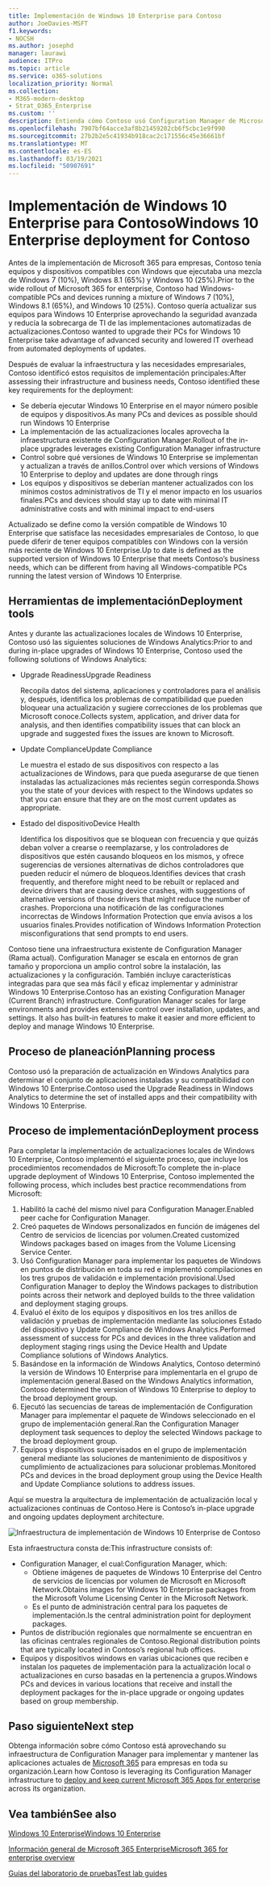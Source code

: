 ```yaml
---
title: Implementación de Windows 10 Enterprise para Contoso
author: JoeDavies-MSFT
f1.keywords:
- NOCSH
ms.author: josephd
manager: laurawi
audience: ITPro
ms.topic: article
ms.service: o365-solutions
localization_priority: Normal
ms.collection:
- M365-modern-desktop
- Strat_O365_Enterprise
ms.custom: ''
description: Entienda cómo Contoso usó Configuration Manager de Microsoft Endpoint para implementar las actualizaciones locales de Windows 10 Enterprise.
ms.openlocfilehash: 7907bf64acce3af8b21459202cb6f5cbc1e9f990
ms.sourcegitcommit: 27b2b2e5c41934b918cac2c171556c45e36661bf
ms.translationtype: MT
ms.contentlocale: es-ES
ms.lasthandoff: 03/19/2021
ms.locfileid: "50907691"
---
```

# <a name="windows-10-enterprise-deployment-for-contoso"></a><span data-ttu-id="561d4-103">Implementación de Windows 10 Enterprise para Contoso</span><span class="sxs-lookup"><span data-stu-id="561d4-103">Windows 10 Enterprise deployment for Contoso</span></span>

<span data-ttu-id="561d4-104">Antes de la implementación de Microsoft 365 para empresas, Contoso tenía equipos y dispositivos compatibles con Windows que ejecutaba una mezcla de Windows 7 (10%), Windows 8.1 (65%) y Windows 10 (25%).</span><span class="sxs-lookup"><span data-stu-id="561d4-104">Prior to the wide rollout of Microsoft 365 for enterprise, Contoso had Windows-compatible PCs and devices running a mixture of Windows 7 (10%), Windows 8.1 (65%), and Windows 10 (25%).</span></span> <span data-ttu-id="561d4-105">Contoso quería actualizar sus equipos para Windows 10 Enterprise aprovechando la seguridad avanzada y reducía la sobrecarga de TI de las implementaciones automatizadas de actualizaciones.</span><span class="sxs-lookup"><span data-stu-id="561d4-105">Contoso wanted to upgrade their PCs for Windows 10 Enterprise take advantage of advanced security and lowered IT overhead from automated deployments of updates.</span></span> 

<span data-ttu-id="561d4-106">Después de evaluar la infraestructura y las necesidades empresariales, Contoso identificó estos requisitos de implementación principales:</span><span class="sxs-lookup"><span data-stu-id="561d4-106">After assessing their infrastructure and business needs, Contoso identified these key requirements for the deployment:</span></span>

- <span data-ttu-id="561d4-107">Se debería ejecutar Windows 10 Enterprise en el mayor número posible de equipos y dispositivos.</span><span class="sxs-lookup"><span data-stu-id="561d4-107">As many PCs and devices as possible should run Windows 10 Enterprise</span></span>
- <span data-ttu-id="561d4-108">La implementación de las actualizaciones locales aprovecha la infraestructura existente de Configuration Manager.</span><span class="sxs-lookup"><span data-stu-id="561d4-108">Rollout of the in-place upgrades leverages existing Configuration Manager infrastructure</span></span>
- <span data-ttu-id="561d4-109">Control sobre qué versiones de Windows 10 Enterprise se implementan y actualizan a través de anillos.</span><span class="sxs-lookup"><span data-stu-id="561d4-109">Control over which versions of Windows 10 Enterprise to deploy and updates are done through rings</span></span>
- <span data-ttu-id="561d4-110">Los equipos y dispositivos se deberían mantener actualizados con los mínimos costos administrativos de TI y el menor impacto en los usuarios finales.</span><span class="sxs-lookup"><span data-stu-id="561d4-110">PCs and devices should stay up to date with minimal IT administrative costs and with minimal impact to end-users</span></span>

<span data-ttu-id="561d4-111">Actualizado se define como la versión compatible de Windows 10 Enterprise que satisface las necesidades empresariales de Contoso, lo que puede diferir de tener equipos compatibles con Windows con la versión más reciente de Windows 10 Enterprise.</span><span class="sxs-lookup"><span data-stu-id="561d4-111">Up to date is defined as the supported version of Windows 10 Enterprise that meets Contoso’s business needs, which can be different from having all Windows-compatible PCs running the latest version of Windows 10 Enterprise.</span></span>

## <a name="deployment-tools"></a><span data-ttu-id="561d4-112">Herramientas de implementación</span><span class="sxs-lookup"><span data-stu-id="561d4-112">Deployment tools</span></span>

<span data-ttu-id="561d4-113">Antes y durante las actualizaciones locales de Windows 10 Enterprise, Contoso usó las siguientes soluciones de Windows Analytics:</span><span class="sxs-lookup"><span data-stu-id="561d4-113">Prior to and during in-place upgrades of Windows 10 Enterprise, Contoso used the following solutions of Windows Analytics:</span></span>

- <span data-ttu-id="561d4-114">Upgrade Readiness</span><span class="sxs-lookup"><span data-stu-id="561d4-114">Upgrade Readiness</span></span>  

  <span data-ttu-id="561d4-115">Recopila datos del sistema, aplicaciones y controladores para el análisis y, después, identifica los problemas de compatibilidad que pueden bloquear una actualización y sugiere correcciones de los problemas que Microsoft conoce.</span><span class="sxs-lookup"><span data-stu-id="561d4-115">Collects system, application, and driver data for analysis, and then identifies compatibility issues that can block an upgrade and suggested fixes the issues are known to Microsoft.</span></span>

- <span data-ttu-id="561d4-116">Update Compliance</span><span class="sxs-lookup"><span data-stu-id="561d4-116">Update Compliance</span></span>  

  <span data-ttu-id="561d4-117">Le muestra el estado de sus dispositivos con respecto a las actualizaciones de Windows, para que pueda asegurarse de que tienen instaladas las actualizaciones más recientes según corresponda.</span><span class="sxs-lookup"><span data-stu-id="561d4-117">Shows you the state of your devices with respect to the Windows updates so that you can ensure that they are on the most current updates as appropriate.</span></span>

- <span data-ttu-id="561d4-118">Estado del dispositivo</span><span class="sxs-lookup"><span data-stu-id="561d4-118">Device Health</span></span>  

  <span data-ttu-id="561d4-119">Identifica los dispositivos que se bloquean con frecuencia y que quizás deban volver a crearse o reemplazarse, y los controladores de dispositivos que estén causando bloqueos en los mismos, y ofrece sugerencias de versiones alternativas de dichos controladores que pueden reducir el número de bloqueos.</span><span class="sxs-lookup"><span data-stu-id="561d4-119">Identifies devices that crash frequently, and therefore might need to be rebuilt or replaced and device drivers that are causing device crashes, with suggestions of alternative versions of those drivers that might reduce the number of crashes.</span></span> <span data-ttu-id="561d4-120">Proporciona una notificación de las configuraciones incorrectas de Windows Information Protection que envía avisos a los usuarios finales.</span><span class="sxs-lookup"><span data-stu-id="561d4-120">Provides notification of Windows Information Protection misconfigurations that send prompts to end users.</span></span>
 
<span data-ttu-id="561d4-p103">Contoso tiene una infraestructura existente de Configuration Manager (Rama actual). Configuration Manager se escala en entornos de gran tamaño y proporciona un amplio control sobre la instalación, las actualizaciones y la configuración. También incluye características integradas para que sea más fácil y eficaz implementar y administrar Windows 10 Enterprise.</span><span class="sxs-lookup"><span data-stu-id="561d4-p103">Contoso has an existing Configuration Manager (Current Branch) infrastructure. Configuration Manager scales for large environments and provides extensive control over installation, updates, and settings. It also has built-in features to make it easier and more efficient to deploy and manage Windows 10 Enterprise.</span></span>

## <a name="planning-process"></a><span data-ttu-id="561d4-124">Proceso de planeación</span><span class="sxs-lookup"><span data-stu-id="561d4-124">Planning process</span></span>

<span data-ttu-id="561d4-125">Contoso usó la preparación de actualización en Windows Analytics para determinar el conjunto de aplicaciones instaladas y su compatibilidad con Windows 10 Enterprise.</span><span class="sxs-lookup"><span data-stu-id="561d4-125">Contoso used the Upgrade Readiness in Windows Analytics to determine the set of installed apps and their compatibility with Windows 10 Enterprise.</span></span>

## <a name="deployment-process"></a><span data-ttu-id="561d4-126">Proceso de implementación</span><span class="sxs-lookup"><span data-stu-id="561d4-126">Deployment process</span></span>

<span data-ttu-id="561d4-127">Para completar la implementación de actualizaciones locales de Windows 10 Enterprise, Contoso implementó el siguiente proceso, que incluye los procedimientos recomendados de Microsoft:</span><span class="sxs-lookup"><span data-stu-id="561d4-127">To complete the in-place upgrade deployment of Windows 10 Enterprise, Contoso implemented the following process, which includes best practice recommendations from Microsoft:</span></span>

1. <span data-ttu-id="561d4-128">Habilitó la caché del mismo nivel para Configuration Manager.</span><span class="sxs-lookup"><span data-stu-id="561d4-128">Enabled peer cache for Configuration Manager.</span></span>
2. <span data-ttu-id="561d4-129">Creó paquetes de Windows personalizados en función de imágenes del Centro de servicios de licencias por volumen.</span><span class="sxs-lookup"><span data-stu-id="561d4-129">Created customized Windows packages based on images from the Volume Licensing Service Center.</span></span>
3. <span data-ttu-id="561d4-130">Usó Configuration Manager para implementar los paquetes de Windows en puntos de distribución en toda su red e implementó compilaciones en los tres grupos de validación e implementación provisional.</span><span class="sxs-lookup"><span data-stu-id="561d4-130">Used Configuration Manager to deploy the Windows packages to distribution points across their network and deployed builds to the three validation and deployment staging groups.</span></span>
4. <span data-ttu-id="561d4-131">Evaluó el éxito de los equipos y dispositivos en los tres anillos de validación y pruebas de implementación mediante las soluciones Estado del dispositivo y Update Compliance de Windows Analytics.</span><span class="sxs-lookup"><span data-stu-id="561d4-131">Performed assessment of success for PCs and devices in the three validation and deployment staging rings using the Device Health and Update Compliance solutions of Windows Analytics.</span></span>
5. <span data-ttu-id="561d4-132">Basándose en la información de Windows Analytics, Contoso determinó la versión de Windows 10 Enterprise para implementarla en el grupo de implementación general.</span><span class="sxs-lookup"><span data-stu-id="561d4-132">Based on the Windows Analytics information, Contoso determined the version of Windows 10 Enterprise to deploy to the broad deployment group.</span></span>
6. <span data-ttu-id="561d4-133">Ejecutó las secuencias de tareas de implementación de Configuration Manager para implementar el paquete de Windows seleccionado en el grupo de implementación general.</span><span class="sxs-lookup"><span data-stu-id="561d4-133">Ran the Configuration Manager deployment task sequences to deploy the selected Windows package to the broad deployment group.</span></span>
7. <span data-ttu-id="561d4-134">Equipos y dispositivos supervisados en el grupo de implementación general mediante las soluciones de mantenimiento de dispositivos y cumplimiento de actualizaciones para solucionar problemas.</span><span class="sxs-lookup"><span data-stu-id="561d4-134">Monitored PCs and devices in the broad deployment group using the Device Health and Update Compliance solutions to address issues.</span></span>

<span data-ttu-id="561d4-135">Aquí se muestra la arquitectura de implementación de actualización local y actualizaciones continuas de Contoso.</span><span class="sxs-lookup"><span data-stu-id="561d4-135">Here is Contoso’s in-place upgrade and ongoing updates deployment architecture.</span></span>

![Infraestructura de implementación de Windows 10 Enterprise de Contoso](../media/contoso-win10/contoso-win10-fig1.png)

<span data-ttu-id="561d4-137">Esta infraestructura consta de:</span><span class="sxs-lookup"><span data-stu-id="561d4-137">This infrastructure consists of:</span></span>

- <span data-ttu-id="561d4-138">Configuration Manager, el cual:</span><span class="sxs-lookup"><span data-stu-id="561d4-138">Configuration Manager, which:</span></span>
  - <span data-ttu-id="561d4-139">Obtiene imágenes de paquetes de Windows 10 Enterprise del Centro de servicios de licencias por volumen de Microsoft en Microsoft Network.</span><span class="sxs-lookup"><span data-stu-id="561d4-139">Obtains images for Windows 10 Enterprise packages from the Microsoft Volume Licensing Center in the Microsoft Network.</span></span>
  - <span data-ttu-id="561d4-140">Es el punto de administración central para los paquetes de implementación.</span><span class="sxs-lookup"><span data-stu-id="561d4-140">Is the central administration point for deployment packages.</span></span>
- <span data-ttu-id="561d4-141">Puntos de distribución regionales que normalmente se encuentran en las oficinas centrales regionales de Contoso.</span><span class="sxs-lookup"><span data-stu-id="561d4-141">Regional distribution points that are typically located in Contoso’s regional hub offices.</span></span>
- <span data-ttu-id="561d4-142">Equipos y dispositivos windows en varias ubicaciones que reciben e instalan los paquetes de implementación para la actualización local o actualizaciones en curso basadas en la pertenencia a grupos.</span><span class="sxs-lookup"><span data-stu-id="561d4-142">Windows PCs and devices in various locations that receive and install the deployment packages for the in-place upgrade or ongoing updates based on group membership.</span></span>

## <a name="next-step"></a><span data-ttu-id="561d4-143">Paso siguiente</span><span class="sxs-lookup"><span data-stu-id="561d4-143">Next step</span></span>

<span data-ttu-id="561d4-144">Obtenga información sobre cómo Contoso está aprovechando su infraestructura de Configuration Manager para implementar y mantener las aplicaciones actuales de [Microsoft 365](contoso-o365pp.md) para empresas en toda su organización.</span><span class="sxs-lookup"><span data-stu-id="561d4-144">Learn how Contoso is leveraging its Configuration Manager infrastructure to [deploy and keep current Microsoft 365 Apps for enterprise](contoso-o365pp.md) across its organization.</span></span> 

## <a name="see-also"></a><span data-ttu-id="561d4-145">Vea también</span><span class="sxs-lookup"><span data-stu-id="561d4-145">See also</span></span>

[<span data-ttu-id="561d4-146">Windows 10 Enterprise</span><span class="sxs-lookup"><span data-stu-id="561d4-146">Windows 10 Enterprise</span></span>](/windows/deployment/)

[<span data-ttu-id="561d4-147">Información general de Microsoft 365 Enterprise</span><span class="sxs-lookup"><span data-stu-id="561d4-147">Microsoft 365 for enterprise overview</span></span>](microsoft-365-overview.md)

[<span data-ttu-id="561d4-148">Guías del laboratorio de pruebas</span><span class="sxs-lookup"><span data-stu-id="561d4-148">Test lab guides</span></span>](m365-enterprise-test-lab-guides.md)